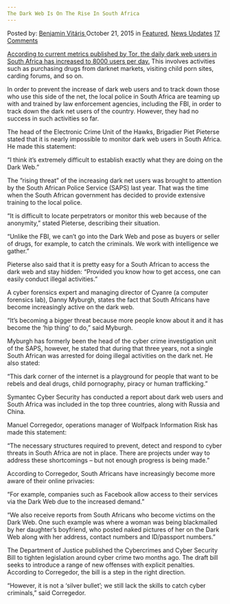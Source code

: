 ```yaml
---
The Dark Web Is On The Rise In South Africa
---
```

<article class="post-listing post-11822 post type-post status-publish format-standard has-post-thumbnail hentry category-deepdot-news category-news-updates tag-africa tag-dark tag-rise tag-south tag-web">
<div class="post-inner">
<span>Posted by: <a href="https://www.deepdotweb.com/author/benjaminvi/" title="">Benjamin Vitáris </a></span>
<span>October 21, 2015</span>
<span>in <a href="https://www.deepdotweb.com/category/deepdot-news/" rel="category tag">Featured</a>, <a href="https://www.deepdotweb.com/category/news-updates/" rel="category tag">News Updates</a></span>
<span><a href="https://www.deepdotweb.com/2015/10/21/the-dark-web-is-on-the-rise-in-south-africa/#comments">17 Comments</a></span>
</p>
<div class="clear"></div>
<div class="entry">
<p><a href="http://www.iol.co.za/news/south-africa/dark-web-thriving-in-sa-1.1931641#.ViaUy37hAdW">According to current metrics published by Tor, the daily dark web users in South Africa has increased to 8000 users per day.</a> This involves activities such as purchasing drugs from darknet markets, visiting child porn sites, carding forums, and so on.</p>
<p>In order to prevent the increase of dark web users and to track down those who use this side of the net, the local police in South Africa are teaming up with and trained by law enforcement agencies, including the FBI, in order to track down the dark net users of the country. However, they had no success in such activities so far.</p>
<p>The head of the Electronic Crime Unit of the Hawks, Brigadier Piet Pieterse stated that it is nearly impossible to monitor dark web users in South Africa. He made this statement:</p>
<p>“I think it’s extremely difficult to establish exactly what they are doing on the Dark Web.”</p>
<p>The ”rising threat” of the increasing dark net users was brought to attention by the South African Police Service (SAPS) last year. That was the time when the South African government has decided to provide extensive training to the local police.</p>
<p>“It is difficult to locate perpetrators or monitor this web because of the anonymity,” stated Pieterse, describing their situation.</p>
<p>“Unlike the FBI, we can’t go into the Dark Web and pose as buyers or seller of drugs, for example, to catch the criminals. We work with intelligence we gather.”</p>
<p>Pieterse also said that it is pretty easy for a South African to access the dark web and stay hidden: “Provided you know how to get access, one can easily conduct illegal activities.”</p>
<p>A cyber forensics expert and managing director of Cyanre (a computer forensics lab), Danny Myburgh, states the fact that South Africans have become increasingly active on the dark web.</p>
<p>“It’s becoming a bigger threat because more people know about it and it has become the ‘hip thing’ to do,” said Myburgh.</p>
<p>Myburgh has formerly been the head of the cyber crime investigation unit of the SAPS, however, he stated that during that three years, not a single South African was arrested for doing illegal activities on the dark net. He also stated:</p>
<p>“This dark corner of the internet is a playground for people that want to be rebels and deal drugs, child pornography, piracy or human trafficking.”</p>
<p>Symantec Cyber Security has conducted a report about dark web users and South Africa was included in the top three countries, along with Russia and China.</p>
<p>Manuel Corregedor, operations manager of Wolfpack Information Risk has made this statement:</p>
<p>“The necessary structures required to prevent, detect and respond to cyber threats in South Africa are not in place. There are projects under way to address these shortcomings – but not enough progress is being made.”</p>
<p>According to Corregedor, South Africans have increasingly become more aware of their online privacies:</p>
<p>“For example, companies such as Facebook allow access to their services via the Dark Web due to the increased demand.”</p>
<p>“We also receive reports from South Africans who become victims on the Dark Web. One such example was where a woman was being blackmailed by her daughter’s boyfriend, who posted naked pictures of her on the Dark Web along with her address, contact numbers and ID/passport numbers.”</p>
<p>The Department of Justice published the Cybercrimes and Cyber Security Bill to tighten legislation around cyber crime two months ago. The draft bill seeks to introduce a range of new offenses with explicit penalties. According to Corregedor, the bill is a step in the right direction.</p>
<p>“However, it is not a ‘silver bullet’; we still lack the skills to catch cyber criminals,” said Corregedor.</p>
<p>&nbsp;</p>
</div>
<span style="display:none"><a href="https://www.deepdotweb.com/tag/africa/" rel="tag">africa</a> <a href="https://www.deepdotweb.com/tag/dark/" rel="tag">dark</a> <a href="https://www.deepdotweb.com/tag/rise/" rel="tag">rise</a> <a href="https://www.deepdotweb.com/tag/south/" rel="tag">south</a> <a href="https://www.deepdotweb.com/tag/web/" rel="tag">web</a></span> <span style="display:none" class="updated">2015-10-21</span>
<div style="display:none" class="vcard author" itemprop="author" itemscope itemtype="http://schema.org/Person"><strong class="fn" itemprop="name"><a href="https://www.deepdotweb.com/author/benjaminvi/" title="Posts by Benjamin Vitáris" rel="author">Benjamin Vitáris</a></strong></div>
</div>
</article>

